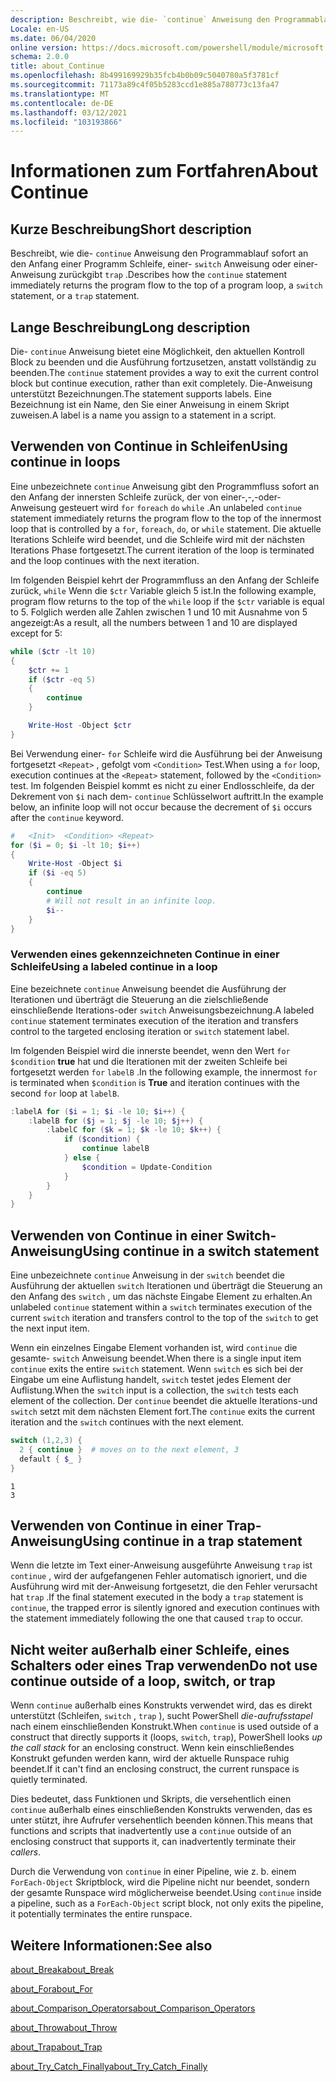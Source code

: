 ```yaml
---
description: Beschreibt, wie die- `continue` Anweisung den Programmablauf sofort an den Anfang einer Programm Schleife, einer- `switch` Anweisung oder einer-Anweisung zurückgibt `trap` .
Locale: en-US
ms.date: 06/04/2020
online version: https://docs.microsoft.com/powershell/module/microsoft.powershell.core/about/about_continue?view=powershell-7&WT.mc_id=ps-gethelp
schema: 2.0.0
title: about_Continue
ms.openlocfilehash: 8b499169929b35fcb4b0b09c5040780a5f3781cf
ms.sourcegitcommit: 71173a89c4f05b5283ccd1e885a780773c13fa47
ms.translationtype: MT
ms.contentlocale: de-DE
ms.lasthandoff: 03/12/2021
ms.locfileid: "103193866"
---
```

# <a name="about-continue"></a><span data-ttu-id="384da-103">Informationen zum Fortfahren</span><span class="sxs-lookup"><span data-stu-id="384da-103">About Continue</span></span>

## <a name="short-description"></a><span data-ttu-id="384da-104">Kurze Beschreibung</span><span class="sxs-lookup"><span data-stu-id="384da-104">Short description</span></span>

<span data-ttu-id="384da-105">Beschreibt, wie die- `continue` Anweisung den Programmablauf sofort an den Anfang einer Programm Schleife, einer- `switch` Anweisung oder einer-Anweisung zurückgibt `trap` .</span><span class="sxs-lookup"><span data-stu-id="384da-105">Describes how the `continue` statement immediately returns the program flow to the top of a program loop, a `switch` statement, or a `trap` statement.</span></span>

## <a name="long-description"></a><span data-ttu-id="384da-106">Lange Beschreibung</span><span class="sxs-lookup"><span data-stu-id="384da-106">Long description</span></span>

<span data-ttu-id="384da-107">Die- `continue` Anweisung bietet eine Möglichkeit, den aktuellen Kontroll Block zu beenden und die Ausführung fortzusetzen, anstatt vollständig zu beenden.</span><span class="sxs-lookup"><span data-stu-id="384da-107">The `continue` statement provides a way to exit the current control block but continue execution, rather than exit completely.</span></span> <span data-ttu-id="384da-108">Die-Anweisung unterstützt Bezeichnungen.</span><span class="sxs-lookup"><span data-stu-id="384da-108">The statement supports labels.</span></span>
<span data-ttu-id="384da-109">Eine Bezeichnung ist ein Name, den Sie einer Anweisung in einem Skript zuweisen.</span><span class="sxs-lookup"><span data-stu-id="384da-109">A label is a name you assign to a statement in a script.</span></span>

## <a name="using-continue-in-loops"></a><span data-ttu-id="384da-110">Verwenden von Continue in Schleifen</span><span class="sxs-lookup"><span data-stu-id="384da-110">Using continue in loops</span></span>

<span data-ttu-id="384da-111">Eine unbezeichnete `continue` Anweisung gibt den Programmfluss sofort an den Anfang der innersten Schleife zurück, der von einer-,-,-oder-Anweisung gesteuert wird `for` `foreach` `do` `while` .</span><span class="sxs-lookup"><span data-stu-id="384da-111">An unlabeled `continue` statement immediately returns the program flow to the top of the innermost loop that is controlled by a `for`, `foreach`, `do`, or `while` statement.</span></span> <span data-ttu-id="384da-112">Die aktuelle Iterations Schleife wird beendet, und die Schleife wird mit der nächsten Iterations Phase fortgesetzt.</span><span class="sxs-lookup"><span data-stu-id="384da-112">The current iteration of the loop is terminated and the loop continues with the next iteration.</span></span>

<span data-ttu-id="384da-113">Im folgenden Beispiel kehrt der Programmfluss an den Anfang der Schleife zurück, `while` Wenn die `$ctr` Variable gleich 5 ist.</span><span class="sxs-lookup"><span data-stu-id="384da-113">In the following example, program flow returns to the top of the `while` loop if the `$ctr` variable is equal to 5.</span></span> <span data-ttu-id="384da-114">Folglich werden alle Zahlen zwischen 1 und 10 mit Ausnahme von 5 angezeigt:</span><span class="sxs-lookup"><span data-stu-id="384da-114">As a result, all the numbers between 1 and 10 are displayed except for 5:</span></span>

```powershell
while ($ctr -lt 10)
{
    $ctr += 1
    if ($ctr -eq 5)
    {
        continue
    }

    Write-Host -Object $ctr
}
```

<span data-ttu-id="384da-115">Bei Verwendung einer- `for` Schleife wird die Ausführung bei der Anweisung fortgesetzt `<Repeat>` , gefolgt vom `<Condition>` Test.</span><span class="sxs-lookup"><span data-stu-id="384da-115">When using a `for` loop, execution continues at the `<Repeat>` statement, followed by the `<Condition>` test.</span></span> <span data-ttu-id="384da-116">Im folgenden Beispiel kommt es nicht zu einer Endlosschleife, da der Dekrement von `$i` nach dem- `continue` Schlüsselwort auftritt.</span><span class="sxs-lookup"><span data-stu-id="384da-116">In the example below, an infinite loop will not occur because the decrement of `$i` occurs after the `continue` keyword.</span></span>

```powershell
#   <Init>  <Condition> <Repeat>
for ($i = 0; $i -lt 10; $i++)
{
    Write-Host -Object $i
    if ($i -eq 5)
    {
        continue
        # Will not result in an infinite loop.
        $i--
    }
}
```

### <a name="using-a-labeled-continue-in-a-loop"></a><span data-ttu-id="384da-117">Verwenden eines gekennzeichneten Continue in einer Schleife</span><span class="sxs-lookup"><span data-stu-id="384da-117">Using a labeled continue in a loop</span></span>

<span data-ttu-id="384da-118">Eine bezeichnete `continue` Anweisung beendet die Ausführung der Iterationen und überträgt die Steuerung an die zielschließende einschließende Iterations-oder `switch` Anweisungsbezeichnung.</span><span class="sxs-lookup"><span data-stu-id="384da-118">A labeled `continue` statement terminates execution of the iteration and transfers control to the targeted enclosing iteration or `switch` statement label.</span></span>

<span data-ttu-id="384da-119">Im folgenden Beispiel wird die innerste beendet, wenn den Wert `for` `$condition` **true** hat und die Iterationen mit der zweiten Schleife bei fortgesetzt werden `for` `labelB` .</span><span class="sxs-lookup"><span data-stu-id="384da-119">In the following example, the innermost `for` is terminated when `$condition` is **True** and iteration continues with the second `for` loop at `labelB`.</span></span>

```powershell
:labelA for ($i = 1; $i -le 10; $i++) {
    :labelB for ($j = 1; $j -le 10; $j++) {
        :labelC for ($k = 1; $k -le 10; $k++) {
            if ($condition) {
                continue labelB
            } else {
                $condition = Update-Condition
            }
        }
    }
}
```

## <a name="using-continue-in-a-switch-statement"></a><span data-ttu-id="384da-120">Verwenden von Continue in einer Switch-Anweisung</span><span class="sxs-lookup"><span data-stu-id="384da-120">Using continue in a switch statement</span></span>

<span data-ttu-id="384da-121">Eine unbezeichnete `continue` Anweisung in der `switch` beendet die Ausführung der aktuellen `switch` Iterationen und überträgt die Steuerung an den Anfang des `switch` , um das nächste Eingabe Element zu erhalten.</span><span class="sxs-lookup"><span data-stu-id="384da-121">An unlabeled `continue` statement within a `switch` terminates execution of the current `switch` iteration and transfers control to the top of the `switch` to get the next input item.</span></span>

<span data-ttu-id="384da-122">Wenn ein einzelnes Eingabe Element vorhanden ist, wird `continue` die gesamte- `switch` Anweisung beendet.</span><span class="sxs-lookup"><span data-stu-id="384da-122">When there is a single input item `continue` exits the entire `switch` statement.</span></span>
<span data-ttu-id="384da-123">Wenn `switch` es sich bei der Eingabe um eine Auflistung handelt, `switch` testet jedes Element der Auflistung.</span><span class="sxs-lookup"><span data-stu-id="384da-123">When the `switch` input is a collection, the `switch` tests each element of the collection.</span></span> <span data-ttu-id="384da-124">Der `continue` beendet die aktuelle Iterations-und `switch` setzt mit dem nächsten Element fort.</span><span class="sxs-lookup"><span data-stu-id="384da-124">The `continue` exits the current iteration and the `switch` continues with the next element.</span></span>

```powershell
switch (1,2,3) {
  2 { continue }  # moves on to the next element, 3
  default { $_ }
}
```

```Output
1
3
```

## <a name="using-continue-in-a-trap-statement"></a><span data-ttu-id="384da-125">Verwenden von Continue in einer Trap-Anweisung</span><span class="sxs-lookup"><span data-stu-id="384da-125">Using continue in a trap statement</span></span>

<span data-ttu-id="384da-126">Wenn die letzte im Text einer-Anweisung ausgeführte Anweisung `trap` ist `continue` , wird der aufgefangenen Fehler automatisch ignoriert, und die Ausführung wird mit der-Anweisung fortgesetzt, die den Fehler verursacht hat `trap` .</span><span class="sxs-lookup"><span data-stu-id="384da-126">If the final statement executed in the body a `trap` statement is `continue`, the trapped error is silently ignored and execution continues with the statement immediately following the one that caused `trap` to occur.</span></span>

## <a name="do-not-use-continue-outside-of-a-loop-switch-or-trap"></a><span data-ttu-id="384da-127">Nicht weiter außerhalb einer Schleife, eines Schalters oder eines Trap verwenden</span><span class="sxs-lookup"><span data-stu-id="384da-127">Do not use continue outside of a loop, switch, or trap</span></span>

<span data-ttu-id="384da-128">Wenn `continue` außerhalb eines Konstrukts verwendet wird, das es direkt unterstützt (Schleifen, `switch` , `trap` ), sucht PowerShell _die-aufrufsstapel_ nach einem einschließenden Konstrukt.</span><span class="sxs-lookup"><span data-stu-id="384da-128">When `continue` is used outside of a construct that directly supports it (loops, `switch`, `trap`), PowerShell looks _up the call stack_ for an enclosing construct.</span></span> <span data-ttu-id="384da-129">Wenn kein einschließendes Konstrukt gefunden werden kann, wird der aktuelle Runspace ruhig beendet.</span><span class="sxs-lookup"><span data-stu-id="384da-129">If it can't find an enclosing construct, the current runspace is quietly terminated.</span></span>

<span data-ttu-id="384da-130">Dies bedeutet, dass Funktionen und Skripts, die versehentlich einen `continue` außerhalb eines einschließenden Konstrukts verwenden, das es unter stützt, ihre Aufrufer versehentlich beenden können.</span><span class="sxs-lookup"><span data-stu-id="384da-130">This means that functions and scripts that inadvertently use a `continue` outside of an enclosing construct that supports it, can inadvertently terminate their _callers_.</span></span>

<span data-ttu-id="384da-131">Durch die Verwendung von `continue` in einer Pipeline, wie z. b. einem `ForEach-Object` Skriptblock, wird die Pipeline nicht nur beendet, sondern der gesamte Runspace wird möglicherweise beendet.</span><span class="sxs-lookup"><span data-stu-id="384da-131">Using `continue` inside a pipeline, such as a `ForEach-Object` script block, not only exits the pipeline, it potentially terminates the entire runspace.</span></span>

## <a name="see-also"></a><span data-ttu-id="384da-132">Weitere Informationen:</span><span class="sxs-lookup"><span data-stu-id="384da-132">See also</span></span>

[<span data-ttu-id="384da-133">about_Break</span><span class="sxs-lookup"><span data-stu-id="384da-133">about_Break</span></span>](about_Break.md)

[<span data-ttu-id="384da-134">about_For</span><span class="sxs-lookup"><span data-stu-id="384da-134">about_For</span></span>](about_For.md)

[<span data-ttu-id="384da-135">about_Comparison_Operators</span><span class="sxs-lookup"><span data-stu-id="384da-135">about_Comparison_Operators</span></span>](about_Comparison_Operators.md)

[<span data-ttu-id="384da-136">about_Throw</span><span class="sxs-lookup"><span data-stu-id="384da-136">about_Throw</span></span>](about_Throw.md)

[<span data-ttu-id="384da-137">about_Trap</span><span class="sxs-lookup"><span data-stu-id="384da-137">about_Trap</span></span>](about_Trap.md)

[<span data-ttu-id="384da-138">about_Try_Catch_Finally</span><span class="sxs-lookup"><span data-stu-id="384da-138">about_Try_Catch_Finally</span></span>](about_Try_Catch_Finally.md)
